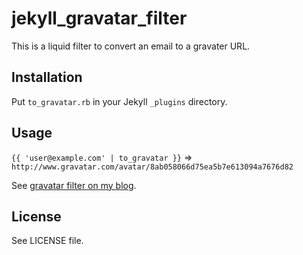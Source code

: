# jekyll_gravatar_filter #

This is a liquid filter to convert an email to a gravater URL.

## Installation

Put `to_gravatar.rb` in your Jekyll `_plugins` directory.

## Usage

`{{ 'user@example.com' | to_gravatar }}` => `http://www.gravatar.com/avatar/8ab058066d75ea5b7e613094a7676d82`

See [gravatar filter on my blog][01].

## License ##

See LICENSE file.

[01]: http://blog.desgrange.net/2012/07/02/gravatar-filter-jekyll.html
